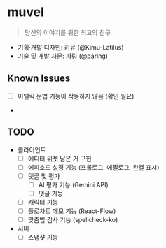 # muvel

> 당신의 이야기를 위한 최고의 친구

- 기획·개발·디자인: 키뮤 (@Kimu-Latilus)
- 기술 및 개발 자문: 파링 (@paring)

## Known Issues
- [ ] 이탤릭 문법 기능이 작동하지 않음 (확인 필요)
- 

## TODO
* 클라이언트
  - [ ] 에디터 위젯 남은 거 구현
  - [ ] 에피소드 설정 기능 (프롤로그, 에필로그, 완결 표시)
  - [ ] 댓글 및 평가
    - [ ] AI 평가 기능 (Gemini API)
    - [ ] 댓글 기능
  - [ ] 캐릭터 기능
  - [ ] 플로차트 메모 기능 (React-Flow)
  - [ ] 맞춤법 검사 기능 (spellcheck-ko)

* 서버
  - [ ] 스냅샷 기능